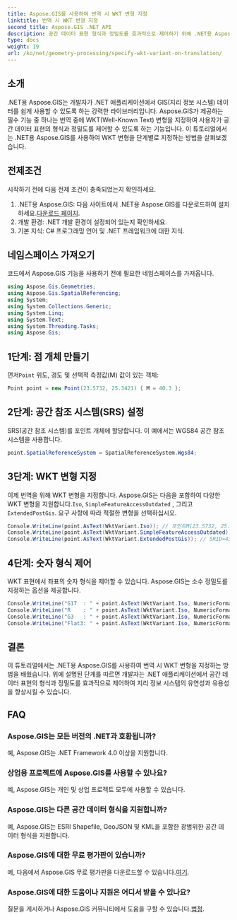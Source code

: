 ```yaml
---
title: Aspose.GIS를 사용하여 번역 시 WKT 변형 지정
linktitle: 번역 시 WKT 변형 지정
second_title: Aspose.GIS .NET API
description: 공간 데이터 표현 형식과 정밀도를 효과적으로 제어하기 위해 .NET용 Aspose.GIS에서 WKT 변형을 지정하는 방법을 알아보세요.
type: docs
weight: 19
url: /ko/net/geometry-processing/specify-wkt-variant-on-translation/
---
```

## 소개
.NET용 Aspose.GIS는 개발자가 .NET 애플리케이션에서 GIS(지리 정보 시스템) 데이터를 쉽게 사용할 수 있도록 하는 강력한 라이브러리입니다. Aspose.GIS가 제공하는 필수 기능 중 하나는 번역 중에 WKT(Well-Known Text) 변형을 지정하여 사용자가 공간 데이터 표현의 형식과 정밀도를 제어할 수 있도록 하는 기능입니다. 이 튜토리얼에서는 .NET용 Aspose.GIS를 사용하여 WKT 변형을 단계별로 지정하는 방법을 살펴보겠습니다.
## 전제조건
시작하기 전에 다음 전제 조건이 충족되었는지 확인하세요.
1. .NET용 Aspose.GIS: 다음 사이트에서 .NET용 Aspose.GIS를 다운로드하여 설치하세요.[다운로드 페이지](https://releases.aspose.com/gis/net/).
2. 개발 환경: .NET 개발 환경이 설정되어 있는지 확인하세요.
3. 기본 지식: C# 프로그래밍 언어 및 .NET 프레임워크에 대한 지식.

## 네임스페이스 가져오기
코드에서 Aspose.GIS 기능을 사용하기 전에 필요한 네임스페이스를 가져옵니다.
```csharp
using Aspose.Gis.Geometries;
using Aspose.Gis.SpatialReferencing;
using System;
using System.Collections.Generic;
using System.Linq;
using System.Text;
using System.Threading.Tasks;
using Aspose.Gis;
```
## 1단계: 점 개체 만들기
 먼저`Point` 위도, 경도 및 선택적 측정값(M) 값이 있는 객체:
```csharp
Point point = new Point(23.5732, 25.3421) { M = 40.3 };
```
## 2단계: 공간 참조 시스템(SRS) 설정
SRS(공간 참조 시스템)를 포인트 개체에 할당합니다. 이 예에서는 WGS84 공간 참조 시스템을 사용합니다.
```csharp
point.SpatialReferenceSystem = SpatialReferenceSystem.Wgs84;
```
## 3단계: WKT 변형 지정
 이제 번역을 위해 WKT 변형을 지정합니다. Aspose.GIS는 다음을 포함하여 다양한 WKT 변형을 지원합니다.`Iso`, `SimpleFeatureAccessOutdated` , 그리고`ExtendedPostGis`. 요구 사항에 따라 적절한 변형을 선택하십시오.
```csharp
Console.WriteLine(point.AsText(WktVariant.Iso)); // 포인트M(23.5732, 25.3421, 40.3)
Console.WriteLine(point.AsText(WktVariant.SimpleFeatureAccessOutdated)); // 포인트 (23.5732, 25.3421)
Console.WriteLine(point.AsText(WktVariant.ExtendedPostGis)); // SRID=4326;POINTM(23.5732, 25.3421, 40.3)
```
## 4단계: 숫자 형식 제어
WKT 표현에서 좌표의 숫자 형식을 제어할 수 있습니다. Aspose.GIS는 소수 정밀도를 지정하는 옵션을 제공합니다.
```csharp
Console.WriteLine("G17  : " + point.AsText(WktVariant.Iso, NumericFormat.General(17))); // 포인트 M (23.5732 25.342099999999999 40.299999999999997)
Console.WriteLine("R    : " + point.AsText(WktVariant.Iso, NumericFormat.RoundTrip)); // 포인트M (23.5732 25.3421 40.3)
Console.WriteLine("G3   : " + point.AsText(WktVariant.Iso, NumericFormat.General(3))); // 포인트 M (23.6 25.3 40.3)
Console.WriteLine("Flat3: " + point.AsText(WktVariant.Iso, NumericFormat.Flat(3))); // 포인트M (23.573 25.342 40.3)
```

## 결론
이 튜토리얼에서는 .NET용 Aspose.GIS를 사용하여 번역 시 WKT 변형을 지정하는 방법을 배웠습니다. 위에 설명된 단계를 따르면 개발자는 .NET 애플리케이션에서 공간 데이터 표현의 형식과 정밀도를 효과적으로 제어하여 지리 정보 시스템의 유연성과 유용성을 향상시킬 수 있습니다.
## FAQ
### Aspose.GIS는 모든 버전의 .NET과 호환됩니까?
예, Aspose.GIS는 .NET Framework 4.0 이상을 지원합니다.
### 상업용 프로젝트에 Aspose.GIS를 사용할 수 있나요?
예, Aspose.GIS는 개인 및 상업 프로젝트 모두에 사용할 수 있습니다.
### Aspose.GIS는 다른 공간 데이터 형식을 지원합니까?
예, Aspose.GIS는 ESRI Shapefile, GeoJSON 및 KML을 포함한 광범위한 공간 데이터 형식을 지원합니다.
### Aspose.GIS에 대한 무료 평가판이 있습니까?
 예, 다음에서 Aspose.GIS 무료 평가판을 다운로드할 수 있습니다.[여기](https://releases.aspose.com/).
### Aspose.GIS에 대한 도움이나 지원은 어디서 받을 수 있나요?
 질문을 게시하거나 Aspose.GIS 커뮤니티에서 도움을 구할 수 있습니다.[법정](https://forum.aspose.com/c/gis/33).